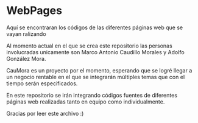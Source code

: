 # WebPages
Aquí se encontraran los códigos de las diferentes páginas web que se vayan ralizando

Al momento actual en el que se crea este repositorio las personas involucradas unicamente son 
Marco Antonio Caudillo Morales y Adolfo González Mora.

CauMora es un proyecto por el momento, esperando que se logré llegar a un negocio rentable en el 
que se integrarán múltiples temas que con el tiempo serán especificados.

En este repositorio se irán integrando códigos fuentes de diferentes páginas web realizadas tanto 
en equipo como individualmente.

Gracias por leer este archivo :)
